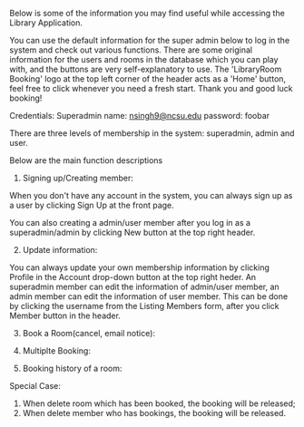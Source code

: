 Below is some of the information you may find useful while accessing the Library Application.

You can use the default information for the super admin below to log in the system and check out various functions. There are some original information for the users and rooms in the database which you can play with, and the buttons are very self-explanatory to use. The 'LibraryRoom Booking' logo at the top left corner of the header acts as a 'Home' button, feel free to click whenever you need a fresh start. Thank you and good luck booking!


Credentials:
Superadmin name: nsingh9@ncsu.edu
password: foobar


There are three levels of membership in the system: superadmin, admin and user.

Below are the main function descriptions

1. Signing up/Creating member:

  When you don't have any account in the system, you can always sign up as a user by clicking Sign Up at the front page. 

  You can also creating a admin/user member after you log in as a superadmin/admin by clicking New button at the top right header.

2. Update information:

  You can always update your own membership information by clicking Profile in the Account drop-down button at the top right heder.
  An superadmin member can edit the information of admin/user member, an admin member can edit the information of user member. This can be done by clicking the username from the Listing Members form, after you click Member button in the header. 

3. Book a Room(cancel, email notice):
  
  
  
4. Multiplte Booking:

5. Booking history of a room:





Special Case:
1. When delete room which has been booked, the booking will be released;
2. When delete member who has bookings, the booking will be released.



